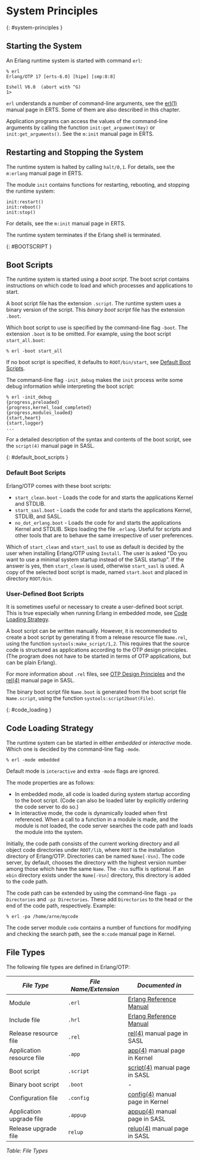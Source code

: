 <!--
%CopyrightBegin%

Copyright Ericsson AB 2023-2024. All Rights Reserved.

Licensed under the Apache License, Version 2.0 (the "License");
you may not use this file except in compliance with the License.
You may obtain a copy of the License at

    http://www.apache.org/licenses/LICENSE-2.0

Unless required by applicable law or agreed to in writing, software
distributed under the License is distributed on an "AS IS" BASIS,
WITHOUT WARRANTIES OR CONDITIONS OF ANY KIND, either express or implied.
See the License for the specific language governing permissions and
limitations under the License.

%CopyrightEnd%
-->
# System Principles

[](){: #system-principles }

## Starting the System

An Erlang runtime system is started with command `erl`:

```text
% erl
Erlang/OTP 17 [erts-6.0] [hipe] [smp:8:8]

Eshell V6.0  (abort with ^G)
1>
```

`erl` understands a number of command-line arguments, see the
[erl(1)](`e:erts:erl_cmd.md`) manual page in ERTS. Some of them are also
described in this chapter.

Application programs can access the values of the command-line arguments by
calling the function `init:get_argument(Key)` or `init:get_arguments()`. See the
`m:init` manual page in ERTS.

## Restarting and Stopping the System

The runtime system is halted by calling `halt/0,1`. For details, see the
`m:erlang` manual page in ERTS.

The module `init` contains functions for restarting, rebooting, and stopping the
runtime system:

```text
init:restart()
init:reboot()
init:stop()
```

For details, see the `m:init` manual page in ERTS.

The runtime system terminates if the Erlang shell is terminated.

[](){: #BOOTSCRIPT }

## Boot Scripts

The runtime system is started using a _boot script_. The boot script contains
instructions on which code to load and which processes and applications to
start.

A boot script file has the extension `.script`. The runtime system uses a binary
version of the script. This _binary boot script_ file has the extension `.boot`.

Which boot script to use is specified by the command-line flag `-boot`. The
extension `.boot` is to be omitted. For example, using the boot script
`start_all.boot`:

```text
% erl -boot start_all
```

If no boot script is specified, it defaults to `ROOT/bin/start`, see
[Default Boot Scripts](system_principles.md#default_boot_scripts).

The command-line flag `-init_debug` makes the `init` process write some debug
information while interpreting the boot script:

```text
% erl -init_debug
{progress,preloaded}
{progress,kernel_load_completed}
{progress,modules_loaded}
{start,heart}
{start,logger}
...
```

For a detailed description of the syntax and contents of the boot script, see
the `script(4)` manual page in SASL.

[](){: #default_boot_scripts }

### Default Boot Scripts

Erlang/OTP comes with these boot scripts:

- `start_clean.boot` \- Loads the code for and starts the applications Kernel
  and STDLIB.
- `start_sasl.boot` \- Loads the code for and starts the applications Kernel,
  STDLIB, and SASL.
- `no_dot_erlang.boot` \- Loads the code for and starts the applications Kernel
  and STDLIB. Skips loading the file `.erlang`. Useful for scripts and other
  tools that are to behave the same irrespective of user preferences.

Which of `start_clean` and `start_sasl` to use as default is decided by the user
when installing Erlang/OTP using `Install`. The user is asked "Do you want to
use a minimal system startup instead of the SASL startup". If the answer is yes,
then `start_clean` is used, otherwise `start_sasl` is used. A copy of the
selected boot script is made, named `start.boot` and placed in directory
`ROOT/bin`.

### User-Defined Boot Scripts

It is sometimes useful or necessary to create a user-defined boot script. This
is true especially when running Erlang in embedded mode, see
[Code Loading Strategy](system_principles.md#code_loading).

A boot script can be written manually. However, it is recommended to create a
boot script by generating it from a release resource file `Name.rel`, using the
function `systools:make_script/1,2`. This requires that the source code is
structured as applications according to the OTP design principles. (The program
does not have to be started in terms of OTP applications, but can be plain
Erlang).

For more information about `.rel` files, see
[OTP Design Principles](`e:system:release_handling.md`) and the
[rel(4)](`e:sasl:rel.md`) manual page in SASL.

The binary boot script file `Name.boot` is generated from the boot script file
`Name.script`, using the function `systools:script2boot(File)`.

[](){: #code_loading }

## Code Loading Strategy

The runtime system can be started in either _embedded_ or _interactive_ mode.
Which one is decided by the command-line flag `-mode`.

```text
% erl -mode embedded
```

Default mode is `interactive` and extra `-mode` flags are ignored.

The mode properties are as follows:

- In embedded mode, all code is loaded during system startup according to the
  boot script. (Code can also be loaded later by explicitly ordering the code
  server to do so.)
- In interactive mode, the code is dynamically loaded when first referenced.
  When a call to a function in a module is made, and the module is not loaded,
  the code server searches the code path and loads the module into the system.

Initially, the code path consists of the current working directory and all
object code directories under `ROOT/lib`, where `ROOT` is the installation
directory of Erlang/OTP. Directories can be named `Name[-Vsn]`. The code server,
by default, chooses the directory with the highest version number among those
which have the same `Name`. The `-Vsn` suffix is optional. If an `ebin`
directory exists under the `Name[-Vsn]` directory, this directory is added to
the code path.

The code path can be extended by using the command-line flags `-pa Directories`
and `-pz Directories`. These add `Directories` to the head or the end of the
code path, respectively. Example:

```text
% erl -pa /home/arne/mycode
```

The code server module `code` contains a number of functions for modifying and
checking the search path, see the `m:code` manual page in Kernel.

## File Types

The following file types are defined in Erlang/OTP:

| _File Type_               | _File Name/Extension_ | _Documented in_                                         |
| ------------------------- | --------------------- | ------------------------------------------------------- |
| Module                    | `.erl`                | [Erlang Reference Manual](`e:system:modules.md`)        |
| Include file              | `.hrl`                | [Erlang Reference Manual](`e:system:modules.md`)        |
| Release resource file     | `.rel`                | [rel(4)](`e:sasl:rel.md`) manual page in SASL           |
| Application resource file | `.app`                | [app(4)](`e:kernel:app.md`) manual page in Kernel       |
| Boot script               | `.script`             | [script(4)](`e:sasl:script.md`) manual page in SASL     |
| Binary boot script        | `.boot`               | -                                                       |
| Configuration file        | `.config`             | [config(4)](`e:kernel:config.md`) manual page in Kernel |
| Application upgrade file  | `.appup`              | [appup(4)](`e:sasl:appup.md`) manual page in SASL       |
| Release upgrade file      | `relup`               | [relup(4)](`e:sasl:relup.md`) manual page in SASL       |

_Table: File Types_
